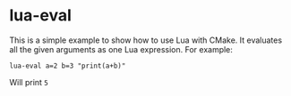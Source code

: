 # lua-eval

This is a simple example to show how to use Lua with CMake. It
evaluates all the given arguments as one Lua expression. For example:

```
lua-eval a=2 b=3 "print(a+b)"
```

Will print `5`
